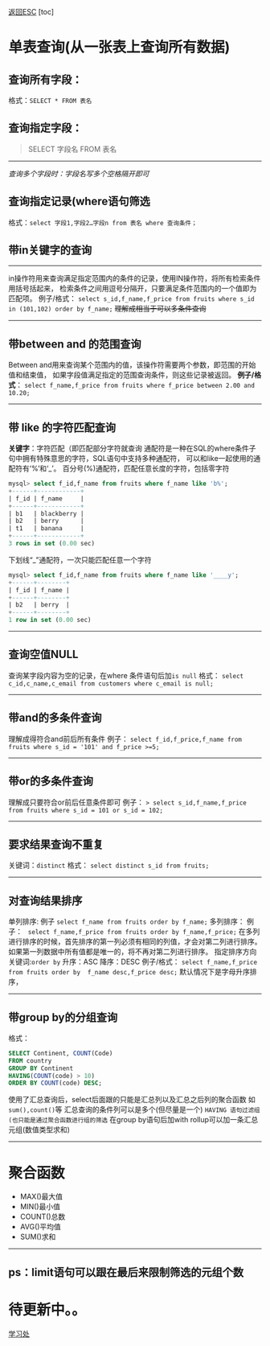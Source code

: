 [返回ESC](简单流程总结.md)
[toc]
# 单表查询(从一张表上查询所有数据)
## 查询所有字段：
格式：`SELECT * FROM 表名`
##  查询指定字段：
>SELECT 字段名 FROM 表名
---
*查询多个字段时：字段名写多个空格隔开即可*
##  查询指定记录(where语句筛选
格式：`select 字段1,字段2…字段n from 表名 where 查询条件；`
## 带in关键字的查询
---
in操作符用来查询满足指定范围内的条件的记录，使用IN操作符，将所有检索条件用括号括起来，
检索条件之间用逗号分隔开，只要满足条件范围内的一个值即为匹配项。
例子/格式：
`select s_id,f_name,f_price from fruits where s_id in (101,102) order by f_name;`
~~理解成相当于可以多条件查询~~

---

## 带between and 的范围查询
Between and用来查询某个范围内的值，该操作符需要两个参数，即范围的开始值和结束值，
如果字段值满足指定的范围查询条件，则这些记录被返回。
**例子/格式**：
`select f_name,f_price from fruits where f_price between 2.00 and 10.20;`

---

## 带 like 的字符匹配查询
**关键字**：字符匹配（即匹配部分字符就查询
通配符是一种在SQL的where条件子句中拥有特殊意思的字符，SQL语句中支持多种通配符，
可以和like一起使用的通配符有‘%’和‘_’。
百分号(%)通配符，匹配任意长度的字符，包括零字符
```SQL
mysql> select f_id,f_name from fruits where f_name like 'b%';
+------+------------+
| f_id | f_name     |
+------+------------+
| b1   | blackberry |
| b2   | berry      |
| t1   | banana     |
+------+------------+
3 rows in set (0.00 sec)

```
下划线“_”通配符，一次只能匹配任意一个字符
```SQL
mysql> select f_id,f_name from fruits where f_name like '____y';
+------+--------+
| f_id | f_name |
+------+--------+
| b2   | berry  |
+------+--------+
1 row in set (0.00 sec)

```

---

##  查询空值NULL
查询某字段内容为空的记录，在where 条件语句后加`is null`
格式：
`select c_id,c_name,c_email from customers where c_email is null;`

---

## 带and的多条件查询
理解成得符合and前后所有条件
例子：
`select f_id,f_price,f_name from fruits where s_id = '101' and f_price >=5;`

---

## 带or的多条件查询
理解成只要符合or前后任意条件即可
例子：
`> select s_id,f_name,f_price from fruits where s_id = 101 or s_id = 102;`

---

## 要求结果查询不重复
关键词：`distinct`
格式：
`select distinct s_id from fruits;`

---

## 对查询结果排序 
单列排序:
例子
`select f_name from fruits order by f_name;`
多列排序：
例子：
` select f_name,f_price from fruits order by f_name,f_price;`
在多列进行排序的时候，首先排序的第一列必须有相同的列值，才会对第二列进行排序。
如果第一列数据中所有值都是唯一的，将不再对第二列进行排序。
指定排序方向
关键词:`order by`
升序：ASC 降序：DESC
例子/格式：
`select f_name,f_price from fruits order by  f_name desc,f_price desc;`
默认情况下是字母升序排序，

---
## 带group by的分组查询
格式：
```SQL
SELECT Continent, COUNT(Code)
FROM country
GROUP BY Continent
HAVING(COUNT(code) > 10)
ORDER BY COUNT(code) DESC;
```
使用了汇总查询后，select后面跟的只能是汇总列以及汇总之后列的聚合函数
如`sum(),count()`等
汇总查询的条件列可以是多个(但尽量是一个)
`HAVING 语句过滤组(也只能是通过聚合函数进行组的筛选`
在group by语句后加with rollup可以加一条汇总元组(数值类型求和)

---

# 聚合函数
- MAX()最大值
- MIN()最小值
- COUNT()总数
- AVG()平均值
- SUM()求和

---

## ps：limit语句可以跟在最后来限制筛选的元组个数
# 待更新中。。 
[学习处](https://blog.csdn.net/weixin_45373345/article/details/110956117?ops_request_misc=%257B%2522request%255Fid%2522%253A%2522166488744716782414954124%2522%252C%2522scm%2522%253A%252220140713.130102334..%2522%257D&request_id=166488744716782414954124&biz_id=0&utm_medium=distribute.pc_search_result.none-task-blog-2~all~top_click~default-2-110956117-null-null.142^v51^control,201^v3^control_1&utm_term=mysql%E6%9F%A5%E8%AF%A2%E6%95%B0%E6%8D%AE&spm=1018.2226.3001.4187)